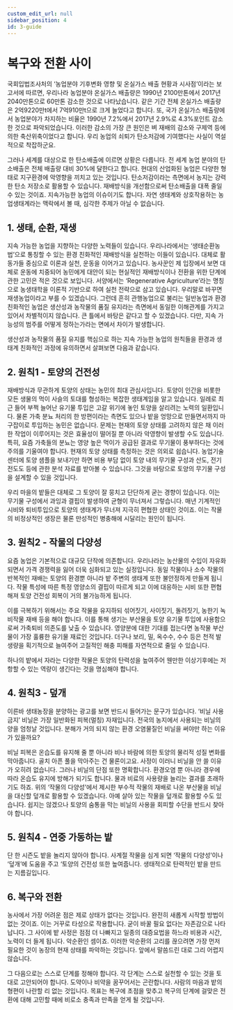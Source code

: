 ```yaml
---
custom_edit_url: null
sidebar_position: 4
id: 3-guide
---
```


# 복구와 전환 사이

 국회입법조사처의 ‘농업분야 기후변화 영향 및 온실가스 배출 현황과 시사점’이라는 보고서에 따르면, 우리나라 농업분야 온실가스 배출량은 1990년 2100만톤에서 2017년 2040만톤으로 60만톤 감소한 것으로 나타났습니다. 같은 기간 전체 온실가스 배출량은 2억9220만t에서 7억910만t으로 크게 늘었다고 합니다. 또, 국가 온실가스 배출량에서 농업분야가 차지하는 비율은 1990년 7.2%에서 2017년 2.9%로 4.3%포인트 감소한 것으로 파악되었습니다. 이러한 감소의 가장 큰 원인은 벼 재배의 감소와 구제역 등에 의한 축산위축이었다고 합니다. 우리 농업의 쇠퇴가 탄소저감에 기여했다는 사실이 역설적으로 착잡하군요.

 그러나 세계를 대상으로 한 탄소배출에 이르면 상황은 다릅니다. 전 세계 농업 분야의 탄소배출은 전체 배출량 대비 30%에 달한다고 합니다. 현대의 산업화된 농업은 다양한 형태로 지구환경에 악영향을 끼치고 있는 것입니다. 탄소저감이라는 측면에서 농지는 강력한 탄소 저장소로 활용할 수 있습니다. 재배방식을 개선함으로써 탄소배출을 대폭 줄일 수 있는 것이죠. 지속가능한 농업의 이슈이기도 합니다. 자연 생태계와 상호작용하는 농업생태계라는 맥락에서 볼 때, 심각한 주제가 아닐 수 없습니다.

## 1. 생태, 순환, 재생

 지속 가능한 농업을 지향하는 다양한 노력들이 있습니다. 우리나라에서는 ‘생태순환농법’으로 통칭할 수 있는 환경 친화적인 재배방식을 실천하는 이들이 있습니다. 대체로 활동가들 중심으로 이론과 실천, 운동을 이어가고 있습니다. 농사꾼인 제 입장에서 보면 대체로 운동에 치중되어 농민에게 대안이 되는 현실적인 재배방식이나 전환을 위한 단계에 관한 고민은 적은 것으로 보입니다. 서양에서는 ‘Regenerative Agriculture’라는 명칭으로 농생태학을 이론적 기반으로 하여 실천 전략으로 삼고 있습니다. 우리말로 바꾸면 재생농업이라고 부를 수 있겠습니다. 그런데 흔히 관행농업으로 불리는 일반농업과 환경
친화적인 농업은 생산성과 농작물의 품질 유지라는 측면에서 동일한 이해관계를 가지고 있어서 차별적이지 않습니다. 큰 틀에서 바탕은 같다고 할 수 있겠습니다. 다만, 지속 가능성의 범주를 어떻게 정하는가라는 면에서 차이가 발생합니다. 

 생산성과 농작물의 품질 유지를 핵심으로 하는 지속 가능한 농업의 원칙들을 환경과 생태계 친화적인 과정에 유의하면서 살펴보면 다음과 같습니다. 
    
## 2. 원칙1 - 토양의 건전성

 재배방식과 무관하게 토양의 상태는 농민의 최대 관심사입니다. 토양이 인간을 비롯한 모든 생물의 먹이 사슬의 토대를 형성하는 복잡한 생태계임을 알고 있습니다. 일례로 최근 들어 부쩍 늘어난 유기물 투입은 고갈 위기에 놓인 토양을 살리려는 노력의 일환입니다. 물론 가축 분뇨 처리의 한 방편이라는 측면도 있으나 밭을 엉망으로 만들면서까지 마구잡이로 투입하는 농민은 없습니다. 문제는 현재의 토양 상태를 고려하지 않은 채 이러한 작업이 이루어지는 것은 효율성이 떨어질 뿐 아니라 악영향이 발생할 수도 있습니다. 특히, 요즘 가축들의 분뇨는 영양 높은 먹이가 공급된 결과로 무기물이 풍부하다는 것에 주의를 기울여야 합니다. 현재의 토양 상태를 측정하는 것은 의외로 쉽습니다. 농업기술센터에 토양 샘플을 보내기만 하면 비용 부담 없이 토양 내의 무기물 구성과 산도, 전기전도도 등에 관한 분석 자료를 받아볼 수 있습니다. 그것을 바탕으로 토양의 무기물 구성을 설계할 수 있을 것입니다.       

 우리 마을의 밭들은 대체로 그 토양이 잘 뭉치고 단단하게 굳는 경향이 있습니다. 이는 무기물 구성에서 과잉과 결핍이 발생하여 균형이 무너져서 그렇습니다. 매년 기계적인 시비와 퇴비투입으로 토양의 생태계가 무너져 지극히 편협한 상태인 것이죠. 이는 작물의 비정상적인 생장은 물론 만성적인 병충해에 시달리는 원인이 됩니다.

## 3. 원칙2 - 작물의 다양성

 요즘 농업은 기본적으로 대규모 단작에 의존합니다. 우리나라는 농산물의 수입이 자유화되면서 가격 경쟁력을 잃어 더욱 심화되고 있는 실정입니다. 동일 작물이나 소수 작물의 반복적인 재배는 토양의 환경뿐 아니라 밭 주변의 생태계 또한 불안정하게 만들게 됩니다. 작물 특성에 따른 특정 영양소의 결핍이 따르게 되고 이에 대응하는 시비 또한 편협해져 토양 건전성 회복이 거의 불가능하게 됩니다.

 이를 극복하기 위해서는 주요 작물을 유지하되 섞어짓기, 사이짓기, 돌려짓기, 농한기 녹비작물 재배 등을 해야 합니다. 이를 통해 생기는 부산물을 토양 유기물 투입에 사용함으로써 가축퇴비 의존도를 낮출 수 있습니다. 영양분에 대한 기대를 접는다면 농작물 부산물이 가장 훌륭한 유기물 재료인 것입니다. 더구나 보리, 밀, 옥수수, 수수 등은 천적 발생량을 획기적으로 늘여주어 고질적인 해충 피해를 자연적으로 줄일 수 있습니다. 

 하나의 밭에서 자라는 다양한 작물은 토양의 탄력성을 높여주어 웬만한 이상기후에는 저항할 수 있는 역량이 생긴다는 것을 명심해야 합니다.

## 4. 원칙3 - 덮개

 이른바 생태농장을 분양하는 광고를 보면 반드시 들어가는 문구가 있습니다. ‘비닐 사용 금지’ 비닐은 가장 일반화된 피복(멀칭) 자재입니다. 전국의 농지에서 사용되는 비닐의 양을 엄청날 것입니다. 분해가 거의 되지 않는 환경 오염물질인 비닐을 써야만 하는 이유가 있을까요?

 비닐 피복은 온습도를 유지해 줄 뿐 아니라 비나 바람에 의한 토양의 물리적 성질 변화를 막아줍니다. 골치 아픈 풀을 막아주는 건 물론이고요. 사정이 이러니 비닐을 안 쓸 이유가 오히려 없습니다. 그러나 비닐의 단점 또한 명확합니다. 환경오염 뿐 아니라 경우에 따라 온습도 유지에 방해가 되기도 합니다. 물과 비료의 사용량을 늘리는 결과를 초래하기도 하죠.
 위의 ‘작물의 다양성’에서 제시한 부수적 작물의 재배로 나온 부산물을 비닐을 대신할 덮개로 활용할 수 있겠습니다. 아예 살아 있는 작물을 덮개로 활용할 수도 있습니다. 쉽지는 않겠으나 토양의 숨통을 막는 비닐의 사용을 회피할 수단을 반드시 찾아야 합니다.

## 5. 원칙4 - 연중 가동하는 밭

 단 한 시즌도 밭을 놀리지 않아야 합니다. 사계절 작물을 심게 되면 ‘작물의 다양성’이나 ‘덮개’에 도움을 주고 ‘토양의 건전성 또한 높여줍니다. 생태적으로 탄력적인 밭을 만드는 지름길입니다.

## 6. 복구와 전환

 농사에서 가장 어려운 점은 제로 상태가 없다는 것입니다. 완전히 새롭게 시작할 방법이 없는 것이죠. 이는 거꾸로 타성으로 작용합니다. 굳이 바꿀 필요 없다는 자존감으로 나타납니다. 그 사이에 밭 사정은 점점 더 나빠지고 일종의 대증요법을 하느라 비용과 시간, 노력이 더 들게 됩니다. 악순환인 셈이죠. 이러한 악순환의 고리를 끊으려면 가장 먼저 필요한 것이 농장의 현재 상태를 파악하는 것입니다. 앞에서 말씀드린 대로 그리 어렵지 않습니다. 

 그 다음으로는 스스로 단계를 정해야 합니다. 각 단계는 스스로 실천할 수 있는 것을 토대로 고안되어야 합니다. 도약이나 비약을 꿈꾸어서는 곤란합니다. 사람의 마음과 밭의 형편이 나란할 리 없는 것입니다. 목표는 복구에 초점을 맞추고 복구의 단계에 걸맞은 전환에 대해 고민할 때에 비로소 충족과 만족을 얻게 될 것입니다.